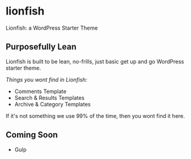 # lionfish
Lionfish: a WordPress Starter Theme

## Purposefully Lean
Lionfish is built to be lean, no-frills, just basic get up and go WordPress starter theme.

*Things you wont find in Lionfish:*
* Comments Template
* Search & Results Templates
* Archive & Category Templates

If it's not something we use 99% of the time, then you wont find it here.

## Coming Soon
* Gulp